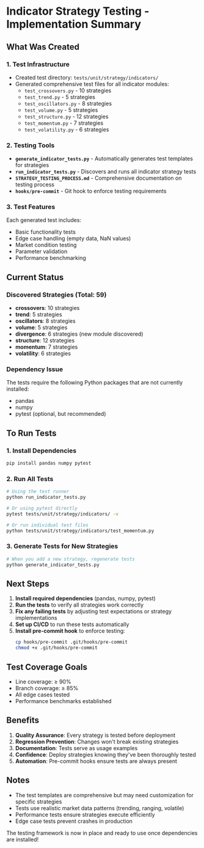 # Indicator Strategy Testing - Implementation Summary

## What Was Created

### 1. Test Infrastructure
- Created test directory: `tests/unit/strategy/indicators/`
- Generated comprehensive test files for all indicator modules:
  - `test_crossovers.py` - 10 strategies
  - `test_trend.py` - 5 strategies
  - `test_oscillators.py` - 8 strategies
  - `test_volume.py` - 5 strategies
  - `test_structure.py` - 12 strategies
  - `test_momentum.py` - 7 strategies
  - `test_volatility.py` - 6 strategies

### 2. Testing Tools
- **`generate_indicator_tests.py`** - Automatically generates test templates for strategies
- **`run_indicator_tests.py`** - Discovers and runs all indicator strategy tests
- **`STRATEGY_TESTING_PROCESS.md`** - Comprehensive documentation on testing process
- **`hooks/pre-commit`** - Git hook to enforce testing requirements

### 3. Test Features
Each generated test includes:
- Basic functionality tests
- Edge case handling (empty data, NaN values)
- Market condition testing
- Parameter validation
- Performance benchmarking

## Current Status

### Discovered Strategies (Total: 59)
- **crossovers**: 10 strategies
- **trend**: 5 strategies
- **oscillators**: 8 strategies
- **volume**: 5 strategies
- **divergence**: 6 strategies (new module discovered)
- **structure**: 12 strategies
- **momentum**: 7 strategies
- **volatility**: 6 strategies

### Dependency Issue
The tests require the following Python packages that are not currently installed:
- pandas
- numpy
- pytest (optional, but recommended)

## To Run Tests

### 1. Install Dependencies
```bash
pip install pandas numpy pytest
```

### 2. Run All Tests
```bash
# Using the test runner
python run_indicator_tests.py

# Or using pytest directly
pytest tests/unit/strategy/indicators/ -v

# Or run individual test files
python tests/unit/strategy/indicators/test_momentum.py
```

### 3. Generate Tests for New Strategies
```bash
# When you add a new strategy, regenerate tests
python generate_indicator_tests.py
```

## Next Steps

1. **Install required dependencies** (pandas, numpy, pytest)
2. **Run the tests** to verify all strategies work correctly
3. **Fix any failing tests** by adjusting test expectations or strategy implementations
4. **Set up CI/CD** to run these tests automatically
5. **Install pre-commit hook** to enforce testing:
   ```bash
   cp hooks/pre-commit .git/hooks/pre-commit
   chmod +x .git/hooks/pre-commit
   ```

## Test Coverage Goals

- Line coverage: ≥ 90%
- Branch coverage: ≥ 85%
- All edge cases tested
- Performance benchmarks established

## Benefits

1. **Quality Assurance**: Every strategy is tested before deployment
2. **Regression Prevention**: Changes won't break existing strategies
3. **Documentation**: Tests serve as usage examples
4. **Confidence**: Deploy strategies knowing they've been thoroughly tested
5. **Automation**: Pre-commit hooks ensure tests are always present

## Notes

- The test templates are comprehensive but may need customization for specific strategies
- Tests use realistic market data patterns (trending, ranging, volatile)
- Performance tests ensure strategies execute efficiently
- Edge case tests prevent crashes in production

The testing framework is now in place and ready to use once dependencies are installed!